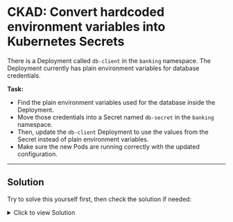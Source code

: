 # CKAD: Convert hardcoded environment variables into Kubernetes Secrets

There is a Deployment called `db-client` in the `banking` namespace.
The Deployment currently has plain environment variables for database credentials.

**Task:**
- Find the plain environment variables used for the database inside the Deployment.
- Move those credentials into a Secret named `db-secret` in the `banking` namespace.
- Then, update the `db-client` Deployment to use the values from the Secret instead of plain environment variables.
- Make sure the new Pods are running correctly with the updated configuration.

---


## **Solution**

Try to solve this yourself first, then check the solution if needed:

<details>
<summary>Click to view Solution</summary>

### **Step 1: Create the Secret**
```bash
kubectl create secret generic db-secret \
  --from-literal=DB_USER=bankadmin \
  --from-literal=DB_PASS=securePass123 \
  --from-literal=DB_HOST=mysql-service
  -n banking
```

### **Step 2: Update the Deployment**
```bash
# Method 1: Using kubectl edit
kubectl edit deployment db-client -n banking
# Replace the env section with:
#        env:
#        - name: DB_USER
#          valueFrom:
#            secretKeyRef:
#              name: db-secret
#              key: DB_USER
#        - name: DB_PASS
#          valueFrom:
#            secretKeyRef:
#              name: db-secret
#              key: DB_PASS
#        - name: DB_HOST
#          valueFrom:
#            secretKeyRef:
#              name: db-secret
#              key: DB_HOST
               
                
                   
```

**Alternative Method 2: Apply new YAML**
```bash
cat <<EOF | kubectl apply -f -
apiVersion: apps/v1
kind: Deployment
metadata:
  name: db-client
  namespace: banking
spec:
  replicas: 1
  selector:
    matchLabels:
      app: db-client
  template:
    metadata:
      labels:
        app: db-client
    spec:
      containers:
      - name: db-client
        image: public.ecr.aws/nginx/nginx:stable-alpine
        env:
        - name: DB_USER
          valueFrom:
            secretKeyRef:
              name: db-secret
              key: DB_USER
        - name: DB_PASS
          valueFrom:
            secretKeyRef:
              name: db-secret
              key: DB_PASS
        - name: DB_HOST
          valueFrom:
            secretKeyRef:
              name: db-secret
              key: DB_HOST
EOF
```

### **Step 3: Verify the Solution**
```bash
# Check rollout status
kubectl rollout status deployment/db-client -n banking

# Verify pods are running
kubectl get pods -n banking

# Check environment variables
POD_NAME=$(kubectl get pods -n banking -l app=db-client -o jsonpath='{.items[0].metadata.name}')
kubectl exec -n banking $POD_NAME -- env | grep DB_
```

</details>



